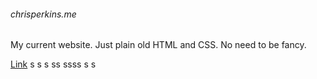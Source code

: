 ###### chrisperkins.me

My current website. Just plain old HTML and CSS. No need to be fancy.

[Link](http://www.chrisperkins.me)
s
s
s
ss
ssss
s
s
